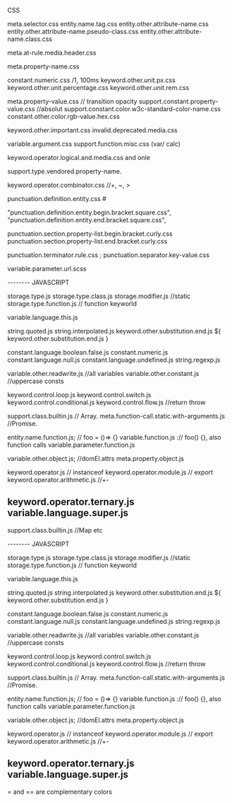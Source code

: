 CSS

meta.selector.css
    entity.name.tag.css
    entity.other.attribute-name.css
    entity.other.attribute-name.pseudo-class.css
    entity.other.attribute-name.class.css


meta.at-rule.media.header.css

meta.property-name.css


constant.numeric.css /1, 100ms
    keyword.other.unit.px.css
    keyword.other.unit.percentage.css
    keyword.other.unit.rem.css

meta.property-value.css // transition opacity
    support.constant.property-value.css //absolut
    support.constant.color.w3c-standard-color-name.css 
    constant.other.color.rgb-value.hex.css

keyword.other.important.css
invalid.deprecated.media.css

variable.argument.css
support.function.misc.css (var/ calc)

keyword.operator.logical.and.media.css and onle

support.type.vendored.property-name.

keyword.operator.combinator.css //+, ~, >

punctuation.definition.entity.css #

"punctuation.definition.entity.begin.bracket.square.css",
"punctuation.definition.entity.end.bracket.square.css",

punctuation.section.property-list.begin.bracket.curly.css
punctuation.section.property-list.end.bracket.curly.css

punctuation.terminator.rule.css ;
punctuation.separator.key-value.css


variable.parameter.url.scss


-------- JAVASCRIPT

storage.type.js
storage.type.class.js
storage.modifier.js //static
storage.type.function.js // function keyworld

variable.language.this.js

string.quoted.js
string.interpolated.js
keyword.other.substitution.end.js ${
keyword.other.substitution.end.js }

constant.language.boolean.false.js
constant.numeric.js
constant.language.null.js
constant.language.undefined.js
string.regexp.js

variable.other.readwrite.js //all variables
variable.other.constant.js //uppercase consts

keyword.control.loop.js
keyword.control.switch.js
keyword.control.conditional.js
keyword.control.flow.js //return throw

support.class.builtin.js // Array.
meta.function-call.static.with-arguments.js //Promise.

entity.name.function.js; // foo = ()=> {}
variable.function.js :// foo() {}, also function calls
variable.parameter.function.js

variable.other.object.js; //domEl.attrs
meta.property.object.js

keyword.operator.js // instanceof
keyword.operator.module.js // export
keyword.operator.arithmetic.js //+-

keyword.operator.ternary.js
variable.language.super.js
---

support.class.builtin.js //Map etc




-------- JAVASCRIPT

storage.type.js
storage.type.class.js
storage.modifier.js //static
storage.type.function.js // function keyworld

variable.language.this.js

string.quoted.js
string.interpolated.js
keyword.other.substitution.end.js ${
keyword.other.substitution.end.js }

constant.language.boolean.false.js
constant.numeric.js
constant.language.null.js
constant.language.undefined.js
string.regexp.js

variable.other.readwrite.js //all variables
variable.other.constant.js //uppercase consts

keyword.control.loop.js
keyword.control.switch.js
keyword.control.conditional.js
keyword.control.flow.js //return throw

support.class.builtin.js // Array.
meta.function-call.static.with-arguments.js //Promise.

entity.name.function.js; // foo = ()=> {}
variable.function.js :// foo() {}, also function calls
variable.parameter.function.js

variable.other.object.js; //domEl.attrs
meta.property.object.js

keyword.operator.js // instanceof
keyword.operator.module.js // export
keyword.operator.arithmetic.js //+-

keyword.operator.ternary.js
variable.language.super.js
---




 = and == are complementary colors
